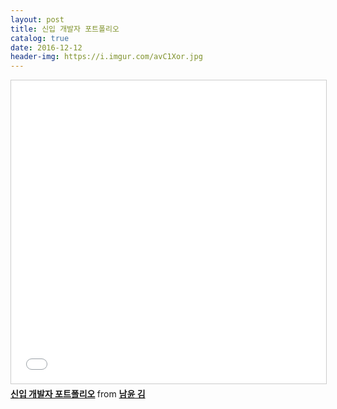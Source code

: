 ```yaml
---
layout: post
title: 신입 개발자 포트폴리오
catalog: true
date: 2016-12-12
header-img: https://i.imgur.com/avC1Xor.jpg
---
```


 
<iframe src="//www.slideshare.net/slideshow/embed_code/key/rXKJHS550jGgUP" width="595" height="485" frameborder="0" marginwidth="0" marginheight="0" scrolling="no" style="border:1px solid #CCC; border-width:1px; margin-bottom:5px; max-width: 100%;" allowfullscreen> </iframe> <div style="margin-bottom:5px"> <strong> <a href="//www.slideshare.net/ssuser565d51/ss-60845940" title="신입 개발자 포트폴리오" target="_blank">신입 개발자 포트폴리오</a> </strong> from <strong><a target="_blank" href="//www.slideshare.net/ssuser565d51">남윤 김</a></strong> </div>